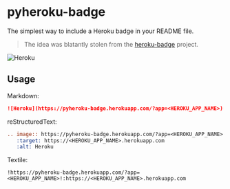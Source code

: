 # pyheroku-badge
The simplest way to include a Heroku badge in your README file.  

> The idea was blatantly stolen from the [heroku-badge](https://github.com/pussinboots/heroku-badge) project.

![Heroku](https://pyheroku-badge.herokuapp.com/?app=pyheroku-badge)
 
## Usage
Markdown:
```markdown
![Heroku](https://pyheroku-badge.herokuapp.com/?app=<HEROKU_APP_NAME>)
```
reStructuredText:
```rst
.. image:: https://pyheroku-badge.herokuapp.com/?app=<HEROKU_APP_NAME>
   :target: https://<HEROKU_APP_NAME>.herokuapp.com
   :alt: Heroku
```
Textile:
```textile
!https://pyheroku-badge.herokuapp.com/?app=<HEROKU_APP_NAME>!:https://<HEROKU_APP_NAME>.herokuapp.com
```

